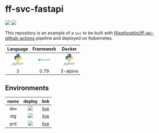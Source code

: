 # ff-svc-fastapi
 ![](https://github.com/filipeforattini/ff-svc-fastapi/actions/workflows/pipeline.yml/badge.svg) ![](https://img.shields.io/badge/%20%20%F0%9F%93%A6%F0%9F%9A%80-semantic--release-e10079.svg)

This repository is an example of a `svc` to be built with [filipeforattini/ff-iac-github-actions](https://github.com/filipeforattini/ff-iac-github-actions) pipeline and deployed on Kubernetes.


| Language | Framework | Docker |
|:---:|:---:|:---:|
| <img src="https://raw.githubusercontent.com/devicons/devicon/master/icons/python/python-original-wordmark.svg" title="React" width="40" height="40"/> | <img src="https://raw.githubusercontent.com/devicons/devicon/master/icons/fastapi/fastapi-original-wordmark.svg" title="React" width="40" height="40"/> | <img src="https://raw.githubusercontent.com/devicons/devicon/master/icons/python/python-original-wordmark.svg" title="React" width="40" height="40"/> |
| 3 | 0.79 | 3-alpine |


## Environments

| name | deploy | link |
|:---:|:---:|:---:|
| dev | ![](https://img.shields.io/github/deployments/filipeforattini/ff-svc-fastapi/dev?label=deploy) | [live](https://ff-svc-fastapi.dev.forattini.app/) |
| stg | ![](https://img.shields.io/github/deployments/filipeforattini/ff-svc-fastapi/stg?label=deploy) | [live](https://ff-svc-fastapi.stg.forattini.app/) |
| prd | ![](https://img.shields.io/github/deployments/filipeforattini/ff-svc-fastapi/prd?label=deploy) | [live](https://ff-svc-fastapi.prd.forattini.app/) |

